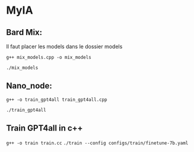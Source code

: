 # MyIA

## Bard Mix:
Il faut placer les models dans le dossier models

`g++ mix_models.cpp -o mix_models`

`./mix_models`

## Nano_node:
`g++ -o train_gpt4all train_gpt4all.cpp`

`./train_gpt4all`

## Train GPT4all in c++
`g++ -o train train.cc`
`./train --config configs/train/finetune-7b.yaml`
